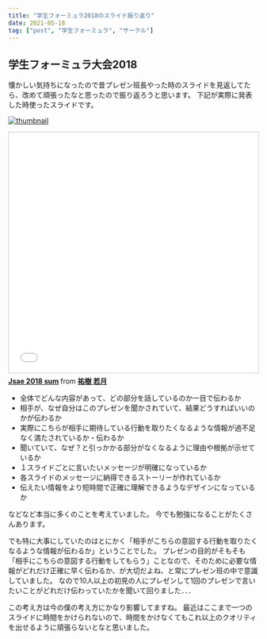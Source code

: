 ```yaml
---
title: "学生フォーミュラ2018のスライド振り返り"
date: 2021-05-18
tag: ["post", "学生フォーミュラ", "サークル"]
---
```


## 学生フォーミュラ大会2018

懐かしい気持ちになったので昔プレゼン班長やった時のスライドを見返してたら、改めて頑張ったなと思ったので振り返ろうと思います。
下記が実際に発表した時使ったスライドです。

[![thumbnail](https://image.slidesharecdn.com/jsae2018sum-210503020348/95/jsae-2018-sum-1-638.jpg?cb=1620027660)](https://www.slideshare.net/YukiWakatsuki3/jsae-2018-sum)

<iframe src="//www.slideshare.net/slideshow/embed_code/key/ClEianYxf6SBdZ" width="595" height="485" frameborder="0" marginwidth="0" marginheight="0" scrolling="no" style="border:1px solid #CCC; border-width:1px; margin-bottom:5px; max-width: 100%;" allowfullscreen> </iframe> <div style="margin-bottom:5px"> <strong> <a href="//www.slideshare.net/YukiWakatsuki3/jsae-2018-sum" title="Jsae 2018 sum" target="_blank">Jsae 2018 sum</a> </strong> from <strong><a href="https://www.slideshare.net/YukiWakatsuki3" target="_blank">祐樹 若月</a></strong> </div>

- 全体でどんな内容があって、どの部分を話しているのか一目で伝わるか
- 相手が、なぜ自分はこのプレゼンを聞かされていて、結果どうすればいいのかが伝わるか
- 実際にこちらが相手に期待している行動を取りたくなるような情報が過不足なく満たされているか・伝わるか
- 聞いていて、なぜ？と引っかかる部分がなくなるように理由や根拠が示せているか
- １スライドごとに言いたいメッセージが明確になっているか
- 各スライドのメッセージに納得できるストーリーが作れているか
- 伝えたい情報をより短時間で正確に理解できるようなデザインになっているか

などなど本当に多くのことを考えていました。
今でも勉強になることがたくさんあります。


でも特に大事にしていたのはとにかく「相手がこちらの意図する行動を取りたくなるような情報が伝わるか」ということでした。
プレゼンの目的がそもそも「相手にこちらの意図する行動をしてもらう」ことなので、そのために必要な情報がどれだけ正確に早く伝わるか、が大切だよね、と常にプレゼン班の中で意識していました。
なので10人以上の初見の人にプレゼンして1回のプレゼンで言いたいことがどれだけ伝わっていたかを聞いて回りました．．．


この考え方は今の僕の考え方にかなり影響してますね。
最近はここまで一つのスライドに時間をかけられないので、時間をかけなくてもこれ以上のクオリティを出せるように頑張らないとなと思いました。